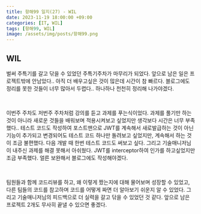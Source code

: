 ```yaml
---
title: 항해99 일지(27) - WIL
date: 2023-11-19 18:00:00 +09:00
categories: [IT, WIL]
tags: [항해99, WIL]
image: /assets/img/posts/항해99.png
---
```


## WIL
벌써 주특기를 갈고 닦을 수 있었던 주특기주차가 마무리가 되었다. 앞으로 남은 일은 프로젝트밖에 안남았다.. 아직 더 배우고싶은 것이 많은데 시간이 참 빠르다. 블로그에도 정리를 못한 것들이 너무 많아서 두렵다.. 하나하나 천천히 정리해 나가야겠다.

<br/>

이번주 주차도 저번주 주차처럼 강의를 듣고 과제를 푸는식이었다. 과제를 풀기만 하는 것이 아니라 새로운 것들을 배워보며 적용시켜보고 싶었지만 생각보다 시간은 너무 부족했다.. 테스트 코드도 작성하여 포스트맨으로 JWT를 계속해서 새로발급하는 것이 아닌 기능이 추가되고 변경되어도 테스트 코드 하나만 돌려보고 싶었지만, 계속해서 하는 것이 조금 불편했다. 다음 개발 때 한번 테스트 코드도 써보고 싶다. 그리고 기술매니저님이 내주신 과제를 해결 못해서 아쉬웠다. JWT를 interceptor하여 인가를 하고싶었지만 조금 부족했다. 얼른 보완해서 블로그에도 작성해야겠다.

<br/>

팀원들과 함께 코드리뷰를 하고, 왜 이렇게 짰는지에 대해 물어보며 성장할 수 있었고, 다른 팀들의 코드를 참고하며 코드를 어떻게 짜면 더 알아보기 쉬운지 알 수 있었다. 그리고 기술매니저님의 피드백으로 더 실력을 갈고 닦을 수 있었던 것 같다. 앞으로 남은 프로젝트 2개도 무사히 끝낼 수 있으면 좋겠다.